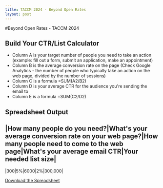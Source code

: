 ```yaml
---
title: TACCM 2024 - Beyond Open Rates
layout: post
---
```

#Beyond Open Rates - TACCM 2024

## Build Your CTR/List Calculator
* Column A is your target number of people you need to take an action (example: fill out a form, submit an application, make an appointment)
* Column B is the average conversion rate on the page (Check Google Analytics - the number of people who typically take an action on the web page, divided by the number of sessions)
* Column C is a formula =SUM(A2/B2)
* Column D is your average CTR for the audience you're sending the email to
* Column E is a formula =SUM(C2/D2)

## Spreadsheet Output

|How many people do you need?|What's your average conversion rate on your web page?|How many people need to come to the web page|What's your average email CTR|Your needed list size|
---
|300|5%|6000|2%|300,000|


[Download the Spreadsheet](#)
